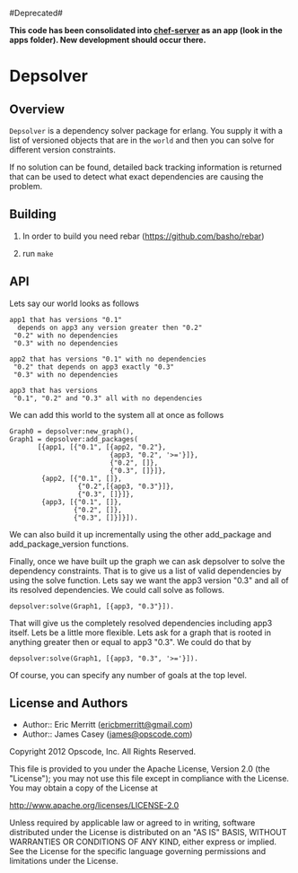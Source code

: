 #Deprecated#

**This code has been consolidated into [chef-server](https://github.com/chef/chef-server/tree/master/src/oc_erchef/apps/depsolver) as an app (look in the apps folder). New development should occur there.**

Depsolver
=========

Overview
--------
`Depsolver` is a dependency solver package for erlang. You supply it
with a list of versioned objects that are in the `world` and then you
can solve for different version constraints.

If no solution can be found, detailed back tracking information is
returned that can be used to detect what exact dependencies are causing
the problem.

Building
--------
1) In order to build you need rebar (https://github.com/basho/rebar)

2) run `make`

API
-----
Lets say our world looks as follows

    app1 that has versions "0.1"
      depends on app3 any version greater then "0.2"
     "0.2" with no dependencies
     "0.3" with no dependencies

    app2 that has versions "0.1" with no dependencies
     "0.2" that depends on app3 exactly "0.3"
     "0.3" with no dependencies

    app3 that has versions
     "0.1", "0.2" and "0.3" all with no dependencies

We can add this world to the system all at once as follows

    Graph0 = depsolver:new_graph(),
    Graph1 = depsolver:add_packages(
           [{app1, [{"0.1", [{app2, "0.2"},
                             {app3, "0.2", '>='}]},
                             {"0.2", []},
                             {"0.3", []}]},
            {app2, [{"0.1", []},
                     {"0.2",[{app3, "0.3"}]},
                     {"0.3", []}]},
            {app3, [{"0.1", []},
                    {"0.2", []},
                    {"0.3", []}]}]).

We can also build it up incrementally using the other add_package and
add_package_version functions.

Finally, once we have built up the graph we can ask depsolver to solve the
dependency constraints. That is to give us a list of valid dependencies by
using the solve function. Lets say we want the app3 version "0.3" and all of
its resolved dependencies. We could call solve as follows.

    depsolver:solve(Graph1, [{app3, "0.3"}]).

That will give us the completely resolved dependencies including app3
itself. Lets be a little more flexible. Lets ask for a graph that is rooted
in anything greater then or equal to app3 "0.3". We could do that by

    depsolver:solve(Graph1, [{app3, "0.3", '>='}]).

Of course, you can specify any number of goals at the top level.

License and Authors
----------

* Author:: Eric Merritt (<ericbmerritt@gmail.com>)
* Author:: James Casey (<james@opscode.com>)

Copyright 2012 Opscode, Inc. All Rights Reserved.

This file is provided to you under the Apache License,
Version 2.0 (the "License"); you may not use this file
except in compliance with the License.  You may obtain
a copy of the License at

  http://www.apache.org/licenses/LICENSE-2.0

Unless required by applicable law or agreed to in writing,
software distributed under the License is distributed on an
"AS IS" BASIS, WITHOUT WARRANTIES OR CONDITIONS OF ANY
KIND, either express or implied.  See the License for the
specific language governing permissions and limitations
under the License.

